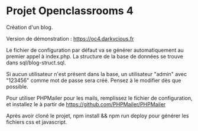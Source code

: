 # Projet Openclassrooms 4
Création d'un blog.

Version de démonstration : https://oc4.darkvcious.fr

Le fichier de configuration par défaut va se générer automatiquement au premier appel à index.php. La structure de la base de données se trouve dans sql/blog-struct.sql.

Si aucun utilisateur n'est présent dans la base, un utilisateur "admin" avec "123456" comme mot de passe sera créé. Pensez à le modifier dès que possible.

Pour utiliser PHPMailer pour les mails, remplissez le fichier de configuration, et installez le à partir de https://github.com/PHPMailer/PHPMailer

Après avoir cloné le projet, npm install && npm run deploy pour générer les fichiers css et javascript.
